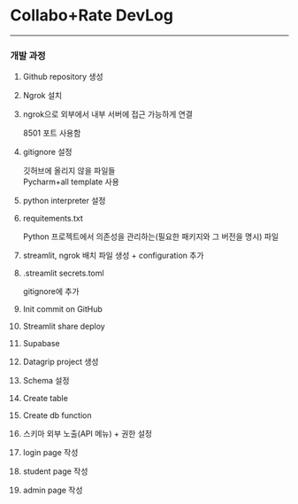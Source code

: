 # Collabo+Rate DevLog
- - -
### 개발 과정
1.	Github repository 생성
2.	Ngrok 설치
3.	ngrok으로 외부에서 내부 서버에 접근 가능하게 연결

    8501 포트 사용함
4.	gitignore 설정 

    깃허브에 올리지 않을 파일들    
    Pycharm+all template 사용
5.	python interpreter 설정 
6.	requitements.txt

    Python 프로젝트에서 의존성을 관리하는(필요한 패키지와 그 버전을 명시) 파일
7.	streamlit, ngrok 배치 파일 생성 + configuration 추가
8.	.streamlit secrets.toml

    gitignore에 추가
9.	Init commit on GitHub
10.	Streamlit share deploy
11.	Supabase
12.	Datagrip project 생성
13.	Schema 설정
14.	Create table
15.	Create db function
16.	스키마 외부 노출(API 메뉴) + 권한 설정
17. login page 작성
18. student page 작성
19. admin page 작성
